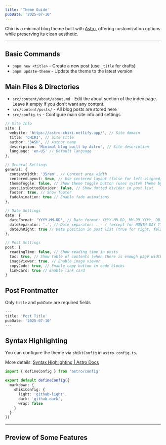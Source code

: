 ```yaml
---
title: 'Theme Guide'
pubDate: '2025-07-10'
---
```


Chiri is a minimal blog theme built with [Astro](https://astro.build), offering customization options while preserving its clean aesthetic.

---

## Basic Commands

- `pnpm new <title>` - Create a new post (use `_title` for drafts)
- `pnpm update-theme` - Update the theme to the latest version

## Main Files & Directories

- `src/content/about/about.md` - Edit the about section of the index page. Leave it empty if you don't want any content.
- `src/content/posts/` - All blog posts are stored here
- `src/config.ts` - Configure main site info and settings

```ts
// Site Info
site: {
  website: 'https://astro-chiri.netlify.app/', // Site domain
  title: 'CHIRI', // Site title
  author: '3ASH', // Author name
  description: 'Minimal blog built by Astro', // Site description
  language: 'en-US' // Default language
},
```

```ts
// General Settings
general: {
  contentWidth: '35rem', // Content area width
  centeredLayout: true, // Use centered layout (false for left-aligned)
  themeToggle: false, // Show theme toggle button (uses system theme by default)
  postListDottedDivider: false, // Show dotted divider in post list
  footer: true, // Show footer
  fadeAnimation: true // Enable fade animations
},
```

```ts
// Date Settings
date: {
  dateFormat: 'YYYY-MM-DD', // Date format: YYYY-MM-DD, MM-DD-YYYY, DD-MM-YYYY, MONTH DAY YYYY, DAY MONTH YYYY
  dateSeparator: '.', // Date separator: . - / (except for MONTH DAY YYYY and DAY MONTH YYYY)
  dateOnRight: true // Date position in post list (true for right, false for left)
},
```

```ts
// Post Settings
post: {
  readingTime: false, // Show reading time in posts
  toc: true, // Show table of contents (when there is enough page width)
  imageViewer: true, // Enable image viewer
  copyCode: true, // Enable copy button in code blocks
  linkCard: true // Enable link card
}
```

## Post Frontmatter

Only `title` and `pubDate` are required fields

```ts
---
title: 'Post Title'
pubDate: '2025-07-10'
---
```

## Syntax Highlighting

You can configure the theme via `shikiConfig` in `astro.config.ts`.

More details: [Syntax Highlighting | Astro Docs](https://docs.astro.build/en/guides/syntax-highlighting/)

```ts
import { defineConfig } from 'astro/config'

export default defineConfig({
  markdown: {
    shikiConfig: {
      light: 'github-light',
      dark: 'github-dark',
      wrap: false
    }
  }
})
```

---

## Preview of Some Features

<!-- ![Theme Toggle](./_assets/theme-toggle.png)

![Dotted Divider](./_assets/dotted-divider.png)

![Date on Left Side](./_assets/date-on-left.png)

![Table of Contents](./_assets/toc.png)

![Reading Time](./_assets/reading-time.png)

![Copy Code](./_assets/copy-code.png)
 -->